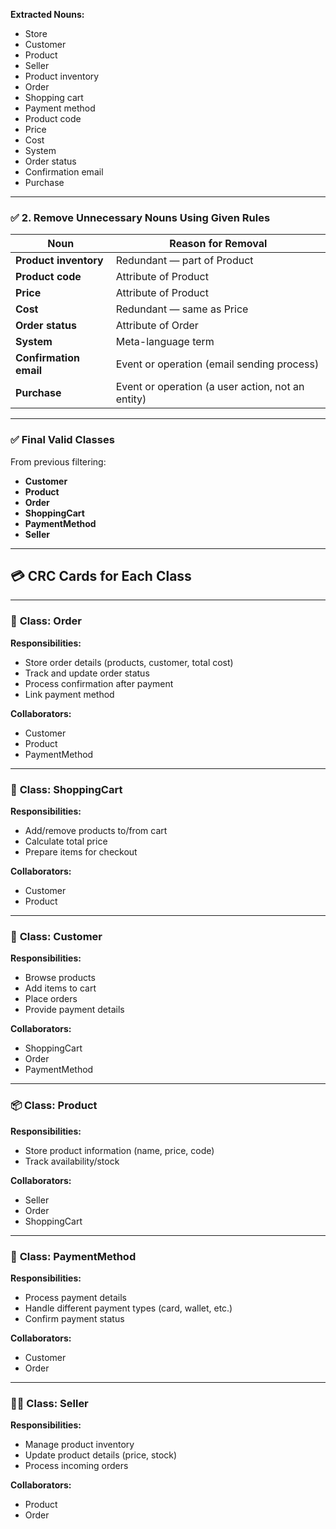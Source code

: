 **Extracted Nouns:**

* Store
* Customer
* Product
* Seller
* Product inventory
* Order
* Shopping cart
* Payment method
* Product code
* Price
* Cost
* System
* Order status
* Confirmation email
* Purchase

---

### ✅ **2. Remove Unnecessary Nouns Using Given Rules**

| **Noun**               | **Reason for Removal**                            |
| ---------------------- | ------------------------------------------------- |
| **Product inventory**  | Redundant — part of Product                       |
| **Product code**       | Attribute of Product                              |
| **Price**              | Attribute of Product                              |
| **Cost**               | Redundant — same as Price                         |
| **Order status**       | Attribute of Order                                |
| **System**             | Meta-language term                                |
| **Confirmation email** | Event or operation (email sending process)        |
| **Purchase**           | Event or operation (a user action, not an entity) |

---

### ✅ Final Valid Classes

From previous filtering:

* **Customer**
* **Product**
* **Order**
* **ShoppingCart**
* **PaymentMethod**
* **Seller**

---

## 💳 **CRC Cards for Each Class**

---

### 🧾 **Class: Order**

**Responsibilities:**

* Store order details (products, customer, total cost)
* Track and update order status
* Process confirmation after payment
* Link payment method

**Collaborators:**

* Customer
* Product
* PaymentMethod

---

### 🛒 **Class: ShoppingCart**

**Responsibilities:**

* Add/remove products to/from cart
* Calculate total price
* Prepare items for checkout

**Collaborators:**

* Customer
* Product

---

### 👤 **Class: Customer**

**Responsibilities:**

* Browse products
* Add items to cart
* Place orders
* Provide payment details

**Collaborators:**

* ShoppingCart
* Order
* PaymentMethod

---

### 📦 **Class: Product**

**Responsibilities:**

* Store product information (name, price, code)
* Track availability/stock

**Collaborators:**

* Seller
* Order
* ShoppingCart

---

### 🧾 **Class: PaymentMethod**

**Responsibilities:**

* Process payment details
* Handle different payment types (card, wallet, etc.)
* Confirm payment status

**Collaborators:**

* Customer
* Order

---

### 🧑‍💼 **Class: Seller**

**Responsibilities:**

* Manage product inventory
* Update product details (price, stock)
* Process incoming orders

**Collaborators:**

* Product
* Order
